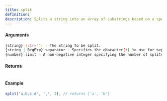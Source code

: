 ```yaml
---
title: split
definition: 
description: Splits a string into an array of substrings based on a specified separator.
---
```



#### Arguments


```bash
{string} [str=''] - The string to be split.
{string | RegExp} separator - Specifies the character(s) to use for separating the string.
{number} limit - A non-negative integer specifying the number of splits.
```


#### Returns


```bash

```


#### Example


```ts
split('a,b,c,d', ',', 2); // returns ['a', 'b']
```
